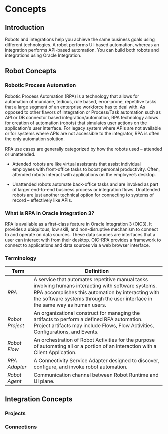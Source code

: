 # Concepts

## Introduction

Robots and integrations help you achieve the same business goals using different technologies. A robot performs UI-based automation, whereas an integration performs API-based automation. You can build both robots and integrations using Oracle Integration.

## Robot Concepts

### Robotic Process Automation

 Robotic Process Automation (RPA) is a technology that allows for automation of mundane, tedious, rule based, error-prone, repetitive tasks that a large segment of an enterprise workforce has to deal with. As opposed to other flavors of Integration or Process/Task automation such as API or DB connector based integration/automation, RPA technology allows for creation of automation (robots) that simulates user actions on the application's user interface. For legacy system where APIs are not available or for systems where APIs are not accessible to the integrator, RPA is often the only automation solution.

RPA use cases are generally categorized by how the robots used – attended or unattended.

- Attended robots are like virtual assistants that assist individual employees with front-office tasks to boost personal productivity. Often, attended robots interact with applications on the employee’s desktop.

- Unattended robots automate back-office tasks and are invoked as part of larger end-to-end business process or integration flows. Unattended robots are just another technical option for connecting to systems of record – effectively like APIs.

### What is RPA in Oracle Integration 3?

RPA is available as a first-class feature in Oracle Integration 3 (OIC3). It provides a ubiquitous, low skill, and non-disruptive mechanism to connect to and operate on data sources. These data sources are interfaces that a user can interact with from their desktop. OIC-RPA provides a framework to connect to applications and data sources via a web browser interface.

### Terminology

| Term          | Definition    |
| ------------- |---------------|
| *RPA*  | A service that automates repetitive manual tasks involving humans  interacting with software systems. RPA accomplishes this automation by interacting with the software systems through the user interface in the same way as human users. |
| *Robot Project* | An organizational construct for managing the artifacts to perform a defined RPA automation. Project artifacts may include Flows, Flow Activities, Configurations, and Events. |
| *Robot Flow* | An orchestration of Robot Activities for the purpose of automating all or a portion of an interaction with a Client Application. |
|*RPA Adapter*| A Connectivity Service Adapter designed to discover, configure, and invoke robot automation. |
| *Robot Agent* | Communication channel between Robot Runtime and UI plane. |

## Integration Concepts

### Projects

### Connections
